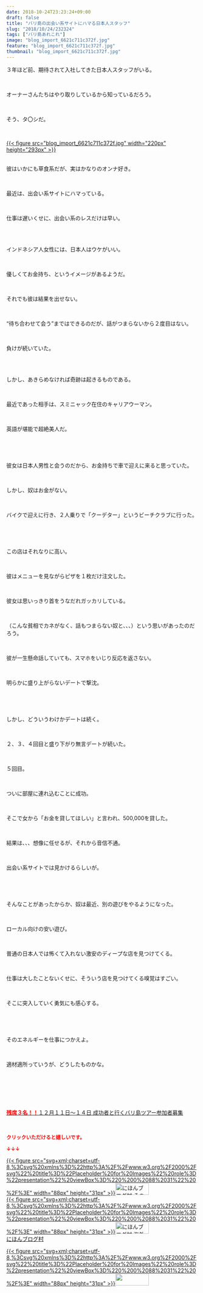 ```yaml
---
date: 2018-10-24T23:23:24+09:00
draft: false
title: "バリ島の出会い系サイトにハマる日本人スタッフ"
slug: "2018/10/24/232324"
tags: ["バリ島あれこれ"]
image: "blog_import_6621c711c372f.jpg"
feature: "blog_import_6621c711c372f.jpg"
thumbnail: "blog_import_6621c711c372f.jpg"
---
```

<p>３年ほど前、期待されて入社してきた日本人スタッフがいる。</p><p> </p><p>オーナーさんたちはやり取りしているから知っているだろう。</p><p> </p><p>そう、タ〇シだ。</p><p> </p><p><a href="blog_import_6621c711c372f.jpg">{{< figure src="blog_import_6621c711c372f.jpg" width="220px" height="293px" >}}</a></p><p><br/>彼はいかにも草食系だが、実はかなりのオンナ好き。</p><p> </p><p>最近は、出会い系サイトにハマっている。</p><p> </p><p>仕事は遅いくせに、出会い系のレスだけは早い。</p><p> </p><p><br/>インドネシア人女性には、日本人はウケがいい。</p><p> </p><p>優しくてお金持ち、というイメージがあるようだ。</p><p> </p><p>それでも彼は結果を出せない。</p><p> </p><p>“待ち合わせて会う”まではできるのだが、話がつまらないから２度目はない。</p><p> </p><p>負けが続いていた。</p><p> </p><p><br/>しかし、あきらめなければ奇跡は起きるものである。</p><p> </p><p>最近であった相手は、スミニャック在住のキャリアウーマン。</p><p> </p><p>英語が堪能で超絶美人だ。</p><p> </p><p> </p><p>彼女は日本人男性と会うのだから、お金持ちで車で迎えに来ると思っていた。</p><p> </p><p>しかし、奴はお金がない。</p><p> </p><p>バイクで迎えに行き、２人乗りで「クーデター」というビーチクラブに行った。</p><p> </p><p> </p><p>この店はそれなりに高い。</p><p> </p><p>彼はメニューを見ながらピザを１枚だけ注文した。</p><p> </p><p>彼女は思いっきり首をうなだれガッカリしている。</p><p> </p><p>（こんな貧相でカネがなく、話もつまらない奴と、、、）という思いがあったのだろう。</p><p> </p><p>彼が一生懸命話していても、スマホをいじり反応を返さない。</p><p> </p><p>明らかに盛り上がらないデートで撃沈。</p><p> </p><p> </p><p>しかし、どういうわけかデートは続く。</p><p> </p><p>２、３、４回目と盛り下がり無言デートが続いた。</p><p> </p><p>５回目。</p><p> </p><p>ついに部屋に連れ込むことに成功。</p><p> </p><p>そこで女から「お金を貸してほしい」と言われ、500,000を貸した。</p><p> </p><p>結果は、、、想像に任せるが、それから音信不通。</p><p> </p><p>出会い系サイトでは見かけるらしいが。</p><p> </p><p> </p><p>そんなことがあったからか、奴は最近、別の遊びをやるようになった。</p><p> </p><p>ローカル向けの安い遊び。</p><p> </p><p>普通の日本人では怖くて入れない激安のディープな店を見つけてくる。</p><p> </p><p>仕事は大したことないくせに、そういう店を見つけてくる嗅覚はすごい。</p><p> </p><p>そこに突入していく勇気にも感心する。</p><p> </p><p> </p><p>そのエネルギーを仕事につかえよ。</p><p> </p><p>適材適所っていうが、どうしたものかな。</p><p> </p><p> </p><p> </p><p><a href="https://ameblo.jp/baliclub/entry-12410059910.html" target="_blank"><span style="font-weight: bold;"><span style="color: rgb(255, 0, 0);">残席３名！！</span></span>１２月１１日～１４日 成功者と行くバリ島ツアー参加者募集</a></p><p> </p><p><font color="#ff0000" size="2"><strong>クリックいただけると嬉しいです。</strong></font></p><p><font color="#ff0000" size="2"><strong>↓↓↓</strong></font></p><p><a href="ranking.html?p_cid=01260127" id="&amp;blogmura_banner" target="_blank">{{< figure src="svg+xml;charset=utf-8,%3Csvg%20xmlns%3D%22http%3A%2F%2Fwww.w3.org%2F2000%2Fsvg%22%20title%3D%22Placeholder%20for%20Images%22%20role%3D%22presentation%22%20viewBox%3D%220%200%2088%2031%22%20%2F%3E" width="88px" height="31px" >}}<noscript><img alt="にほんブログ村 その他生活ブログ 不動産投資へ" border="0" height="31" src="https://img-proxy.blog-video.jp/images?url=http%3A%2F%2Flife.blogmura.com%2Fhudousantoushi%2Fimg%2Fhudousantoushi88_31.gif" width="88"></noscript></a><br/><a href="ranking.html?p_cid=01260127" target="_blank">{{< figure src="svg+xml;charset=utf-8,%3Csvg%20xmlns%3D%22http%3A%2F%2Fwww.w3.org%2F2000%2Fsvg%22%20title%3D%22Placeholder%20for%20Images%22%20role%3D%22presentation%22%20viewBox%3D%220%200%2088%2031%22%20%2F%3E" width="88px" height="31px" >}}<noscript><img alt="にほんブログ村 海外生活ブログ バリ島情報へ" border="0" height="31" src="https://img-proxy.blog-video.jp/images?url=http%3A%2F%2Foverseas.blogmura.com%2Fbali%2Fimg%2Fbali88_31.gif" width="88"></noscript></a><br/><a href="ranking.html?p_cid=01260127" target="_blank">にほんブログ村</a></p><p><a href="link.php?1804582" title="人気ブログランキングへ">{{< figure src="svg+xml;charset=utf-8,%3Csvg%20xmlns%3D%22http%3A%2F%2Fwww.w3.org%2F2000%2Fsvg%22%20title%3D%22Placeholder%20for%20Images%22%20role%3D%22presentation%22%20viewBox%3D%220%200%2088%2031%22%20%2F%3E" width="88px" height="31px" >}}<noscript><img border="0" height="31" src="https://blog.with2.net/img/banner/banner_22.gif" width="88"></noscript></a></p><p> </p>

